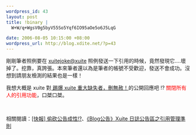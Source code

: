 ```yaml
--- 
wordpress_id: 43
layout: post
title: !binary |
  W+W/q+WgsV0g5byV55So5Yqf6IO95aOe5o6J5LqG

date: 2006-08-05 10:15:00 +08:00
wordpress_url: http://blog.xdite.net/?p=43
---
```

<p>剛剛筆者照例要在 <a href="http://blog.xuite.net/xuitejoke/xuitejoke">xuitejoke@xuite</a> 照例發送一下引用的時候，竟然發現它....壞掉了。挖靠，真誇張。本來筆者還以為是筆者的帳號不受歡迎，發送不會成功。沒想到請朋友檢測的結果也是一樣！</p><p>  我想大概是 xuite 對<a href="http://blog.xuite.net/xuitejoke/xuitejoke/7530319"> 踢爆 xuite 重大缺失者，刪無赦！</a>的公開回應吧 !? <font color="#ff0000">關閉所有人的引用功能</font>，口桀口桀。</p><p>&nbsp;</p><p>  相關閱讀：<a href="http://blog.xuite.net/xuitejoke/xuitejoke/7514977">[快報] 偷砍公告成性!?</a>、<a href="http://blog.xuite.net/blog/baby/7523950">《Blog公告》Xuite 日誌公告區之引用管理準則</a></p>
